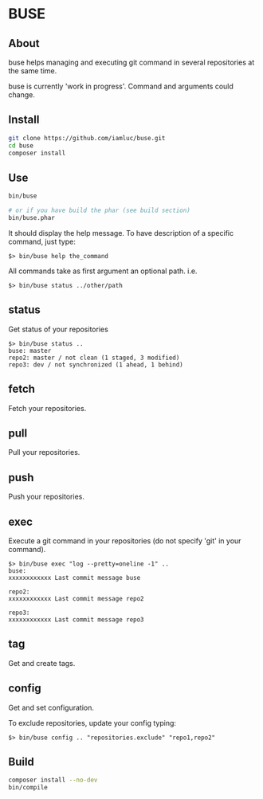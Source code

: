 BUSE
====

About
-----
buse helps managing and executing git command in several repositories at the same time.

buse is currently 'work in progress'. Command and arguments could change.

Install
-------

```sh
git clone https://github.com/iamluc/buse.git
cd buse
composer install
```

Use
---

```sh
bin/buse

# or if you have build the phar (see build section)
bin/buse.phar
```

It should display the help message.
To have description of a specific command, just type:
```
$> bin/buse help the_command
```

All commands take as first argument an optional path.
i.e.

```
$> bin/buse status ../other/path
```

## status

Get status of your repositories

```
$> bin/buse status ..
buse: master                                                                                                                     
repo2: master / not clean (1 staged, 3 modified)
repo3: dev / not synchronized (1 ahead, 1 behind)
```

## fetch

Fetch your repositories.

## pull

Pull your repositories.

## push

Push your repositories.

## exec

Execute a git command in your repositories (do not specify 'git' in your command).

```
$> bin/buse exec "log --pretty=oneline -1" ..
buse:
xxxxxxxxxxxx Last commit message buse

repo2:
xxxxxxxxxxxx Last commit message repo2

repo3:
xxxxxxxxxxxx Last commit message repo3
```

## tag

Get and create tags.

## config

Get and set configuration.

To exclude repositories, update your config typing:

```
$> bin/buse config .. "repositories.exclude" "repo1,repo2"
```

Build
-----

```sh
composer install --no-dev
bin/compile
```
